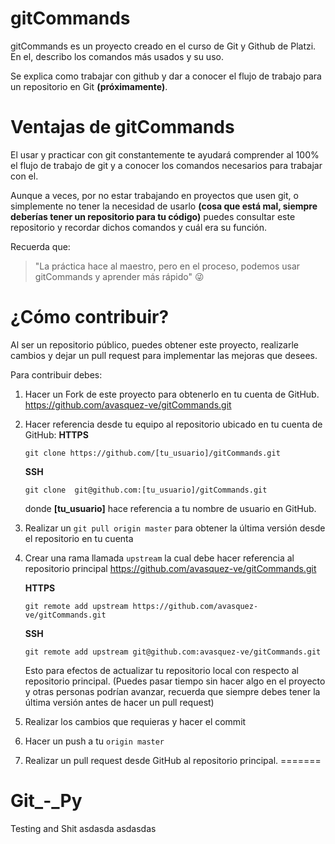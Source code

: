 # gitCommands
gitCommands es un proyecto creado en el curso de Git y Github de Platzi. En el, describo los comandos más usados y su uso.

Se explica como trabajar con github y dar a conocer el flujo de trabajo para un repositorio en Git **(próximamente)**.

# Ventajas de gitCommands
El usar y practicar con git constantemente te ayudará comprender al 100% el flujo de trabajo de git y a conocer los comandos necesarios para trabajar con el.

Aunque a veces, por no estar trabajando en proyectos que usen git, o simplemente no tener la necesidad de usarlo **(cosa que está mal, siempre  deberías tener un repositorio para tu código)** puedes consultar este repositorio y recordar dichos comandos y cuál era su función.

Recuerda que:
> "La práctica hace al maestro, pero en el proceso, podemos usar gitCommands y aprender más rápido" 😜

# ¿Cómo contribuir?
Al ser un repositorio público, puedes obtener este proyecto, realizarle cambios y dejar un pull request para implementar las mejoras que desees.

Para contribuir debes:
1. Hacer un Fork de este proyecto para obtenerlo en tu cuenta de GitHub.  https://github.com/avasquez-ve/gitCommands.git
1. Hacer referencia desde tu equipo al repositorio ubicado en tu cuenta de GitHub:
	**HTTPS**
	```
	git clone https://github.com/[tu_usuario]/gitCommands.git
	```

	**SSH**
	```
	git clone  git@github.com:[tu_usuario]/gitCommands.git
	```
	donde **[tu_usuario]** hace referencia a tu nombre de usuario en GitHub.
1. Realizar un `git pull origin master` para obtener la última versión desde el repositorio en tu cuenta
1. Crear una rama llamada `upstream` la cual debe hacer referencia al repositorio principal https://github.com/avasquez-ve/gitCommands.git

	**HTTPS**
	```
	git remote add upstream https://github.com/avasquez-ve/gitCommands.git
	```

	**SSH**
	```
	git remote add upstream git@github.com:avasquez-ve/gitCommands.git
	```
	Esto para efectos de actualizar tu repositorio local con respecto al repositorio principal. (Puedes pasar tiempo sin hacer algo en el proyecto y otras personas podrían avanzar, recuerda que siempre debes tener la última versión antes de hacer un pull request)
1. Realizar los cambios que requieras y hacer el commit
1. Hacer un push a tu `origin master` 
1. Realizar un pull request desde GitHub al repositorio principal.
=======
# Git_-_Py
Testing and Shit
asdasda
asdasdas

